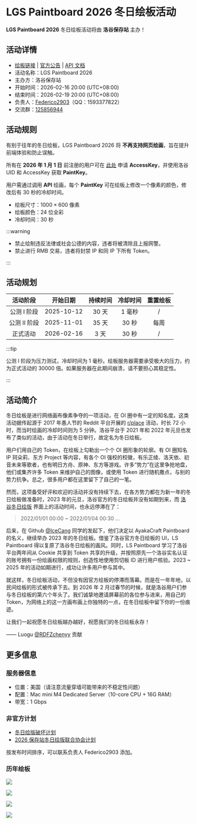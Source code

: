 # LGS Paintboard 2026 冬日绘板活动

**LGS Paintboard 2026** 冬日绘板活动将由 **洛谷保存站** 主办！

## 活动详情

- [绘板链接](https://www.luogu.me/paintboard) | [官方公告](https://www.luogu.me/article/pssi9ceo) | [API 文档](https://www.luogu.me/article/57b4jd3c)
- 活动名称：LGS Paintboard 2026
- 主办方：洛谷保存站
- 开始时间：2026-02-16 20:00 (UTC+08:00)
- 结束时间：2026-02-19 20:00 (UTC+08:00)
- 负责人：[Federico2903](https://www.luogu.com.cn/user/381949)（QQ：1593377822）
- 交流群：[125856944](https://qm.qq.com/q/XDFecZ4aYw)

## 活动规则

有别于往年的冬日绘板，LGS Paintboard 2026 将 **不再支持网页绘画**，旨在提升前端体验和防止误触。

所有在 **2026 年 1 月 1 日** 前注册的用户可在 [此处](https://www.luogu.me/paintboard/token) 申请 **AccessKey**，并使用洛谷 UID 和 AccessKey 获取 **PaintKey**。

用户需通过调用 **API** 绘画，每个 **PaintKey** 可在绘板上修改一个像素的颜色，修改后有 $30$ 秒的冷却时间。

- 绘板尺寸：$1000\times 600$ 像素
- 绘板颜色：$24$ 位全彩
- 冷却时间：$30$ 秒

:::warning

- 禁止绘制违反法律或社会公德的内容，违者将被清除且上报网警。
- 禁止进行 RMB 交易，违者将封禁 IP 和同 IP 下所有 Token。

:::

## 活动规划

|  活动阶段   |  开始日期  | 持续时间 | 冷却时间 | 重置绘板 |
| :---------: | :--------: | :------: | :------: | :------: |
| 公测 Ⅰ 阶段 | 2025-10-12 | $30$ 天  | $1$ 毫秒 |    /     |
| 公测 Ⅱ 阶段 | 2025-11-01 | $35$ 天  | $30$ 秒  |   每周   |
|  正式活动   | 2026-02-16 |  $3$ 天  | $30$ 秒  |    /     |

:::tip

公测 Ⅰ 阶段为压力测试，冷却时间为 $1$ 毫秒。绘板服务器需要承受极大的压力，约为正式活动的 $30000$ 倍。如果服务器在此期间崩溃，请不要担心其稳定性。

:::

## 活动简介

冬日绘板是进行网络画布像素争夺的一项活动，在 OI 圈中有一定的知名度。这类活动据传起源于 2017 年愚人节的 Reddit 平台开展的 [r/place](https://en.wikipedia.org/wiki/R/place) 活动，时长 $72$ 小时，而当时绘画的冷却时间则为 $5$ 分钟。洛谷平台于 2021 年和 2022 年元旦也发布了类似的活动，由于活动在冬日举行，故定名为冬日绘板。

用户们用自己的 Token，在绘板上勾勒出一个个 OI 圈形象的轮廓。有 OI 圈知名 IP 珂朵莉、东方 Project 等内容，有各个 OI 强校的校徽，有乐正绫、洛天依、初音未来等歌者，也有明日方舟、原神、东方等游戏。许多“势力”在这里争抢地盘，他们或集齐许多 Token 来维护自己的图像，或使用 Token 进行随机撒点，与别的势力抗争。总之，很多用户都在这里留下了自己的一笔。

然而，这项备受好评和欢迎的活动并没有持续下去，在各方势力都在为新一年的冬日绘板做准备时，2023 年的元旦，洛谷官方的冬日绘板并没有如期到来，而 [洛谷冬日绘版](https://www.luogu.com.cn/paintboard) 界面上的活动时间，也永远停滞在了：

> 2022/01/01 00:00 ~ 2022/01/04 00:30 ...

后来，在 Github [@IceCang](https://github.com/IceCang) 同学的发起下，他们决定以 AyakaCraft Paintboard 的名义，继续举办 2023 年的冬日绘板。借鉴了洛谷官方冬日绘板的 UI，LS Paintboard 得以复原了洛谷冬日绘板的画风。同时，LS Paintboard 学习了洛谷平台两年间从 Cookie 共享到 Token 共享的升级，并按照原先一个洛谷实名认证的账号拥有一份绘画权限的规则，创造性地使用剪切板 ID 进行用户核验。2023 ~ 2025 年的活动如期进行，成功让许多用户参与其中。

就这样，冬日绘板活动，不但没有因官方绘板的停滞而落幕。而是在一年年地，以民间绘板的形式被传承下去。到 2026 年 2 月过春节的时候，就是洛谷用户们参与冬日绘板的第六个年头了。我们诚挚地邀请屏幕前的各位参与进来，用自己的 Token，为网络上的这一方画布画上你独特的一点，在冬日绘板中留下你的一份痕迹。

让我们一起祝愿冬日绘板越办越好，祝愿我们的冬日绘板永存！

—— Luogu [@RDFZchenyy](https://www.luogu.com.cn/user/567610) 贡献

## 更多信息

### 服务器信息

- 位置：美国（请注意流量穿墙可能带来的不稳定性问题）
- 配置：Mac mini M4 Dedicated Server（10-core CPU + 16G RAM）
- 带宽：1 Gbps

### 非官方计划

- [冬日绘版破坏计划](https://www.luogu.me/article/bxrvfth2)
- [2026 保存站冬日绘版联合协会计划](https://www.luogu.me/article/pya455q0)

按发布时间排序，可以联系负责人 Federico2903 添加。

### 历年绘板

![](https://cdn.luogu.com.cn/upload/image_hosting/v0d3gyds.png)

![](https://cdn.luogu.com.cn/upload/image_hosting/tehocpmu.png)

![](https://cdn.luogu.com.cn/upload/image_hosting/b46ef52o.png)

![](https://cdn.luogu.com.cn/upload/image_hosting/ubp9cvd8.png)

